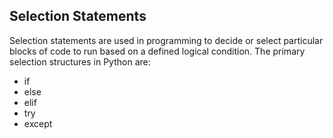 
## Selection Statements
Selection statements are used in programming to decide or select particular blocks of code to run based on a defined logical condition.  The primary selection structures in Python are:
    
 * if
 * else
 * elif
 * try
 * except
    
 

